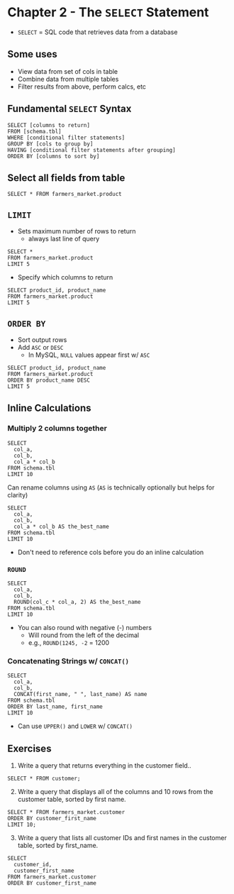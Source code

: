 # Chapter 2 - The `SELECT` Statement 

* `SELECT` = SQL code that retrieves data from a database 

## Some uses 

* View data from set of cols in table 
* Combine data from multiple tables 
* Filter results from above, perform calcs, etc 
    
## Fundamental `SELECT` Syntax 

```
SELECT [columns to return]
FROM [schema.tbl]
WHERE [conditional filter statements]
GROUP BY [cols to group by]
HAVING [conditional filter statements after grouping]
ORDER BY [columns to sort by]
```

## Select all fields from table 

```
SELECT * FROM farmers_market.product
```

## `LIMIT` 

* Sets maximum number of rows to return 
    * always last line of query

```
SELECT * 
FROM farmers_market.product
LIMIT 5
```

* Specify which columns to return 

```
SELECT product_id, product_name
FROM farmers_market.product
LIMIT 5
```

## `ORDER BY`

* Sort output rows 
* Add `ASC` or `DESC`
    * In MySQL, `NULL` values appear first w/ `ASC`

```
SELECT product_id, product_name 
FROM farmers_market.product 
ORDER BY product_name DESC
LIMIT 5
```

## Inline Calculations 

### Multiply 2 columns together 

```
SELECT 
  col_a,
  col_b,
  col_a * col_b
FROM schema.tbl 
LIMIT 10
```

Can rename columns using `AS` (`AS` is technically optionally but helps for clarity)

```
SELECT 
  col_a,
  col_b,
  col_a * col_b AS the_best_name
FROM schema.tbl 
LIMIT 10
```

* Don't need to reference cols before you do an inline calculation 

### `ROUND`

```
SELECT 
  col_a,
  col_b,
  ROUND(col_c * col_a, 2) AS the_best_name
FROM schema.tbl
LIMIT 10
```

* You can also round with negative (-) numbers 
    * Will round from the left of the decimal 
    * e.g., `ROUND(1245, -2` = 1200

### Concatenating Strings w/ `CONCAT()`

```
SELECT 
  col_a,
  col_b,
  CONCAT(first_name, " ", last_name) AS name 
FROM schema.tbl 
ORDER BY last_name, first_name 
LIMIT 10
```

* Can use `UPPER()` and `LOWER` w/ `CONCAT()`

## Exercises 

1. Write a query that returns everything in the customer field.. 

```
SELECT * FROM customer;
```

2. Write a query that displays all of the columns and 10 rows from the customer 
table, sorted by first name. 

```
SELECT * FROM farmers_market.customer
ORDER BY customer_first_name 
LIMIT 10;
```

3. Write a query that lists all customer IDs and first names in the customer table, 
sorted by first_name.

```
SELECT
  customer_id, 
  customer_first_name 
FROM farmers_market.customer
ORDER BY customer_first_name
```
